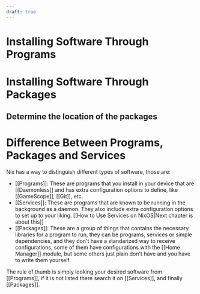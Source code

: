 ```yaml
---
draft: true
---
```



# Installing Software Through Programs

# Installing Software Through Packages

## Determine the location of the packages

# Difference Between Programs, Packages and Services

Nix has a way to distinguish different types of software, those are:

- [[Programs]]: These are programs that you install in your device that are [[Daemonless]] and has extra configuration options to define, like [[GameScope]], [[Git]], etc.
- [[Services]]: These are programs that are known to be running in the background as a daemon. They also include extra configuration options to set up to your liking. [[How to Use Services on NixOS|Next chapter is about this]]
- [[Packages]]: These are a group of things that contains the necessary libraries for a program to run, they can be programs, services or simple dependencies, and they don't have a standarized way to receive configurations, some of them have configurations with the [[Home Manager]] module, but some others just plain don't have and you have to write them yourself.

The rule of thumb is simply looking your desired software from [[Programs]], if it is not listed there search it on [[Services]], and finally [[Packages]].